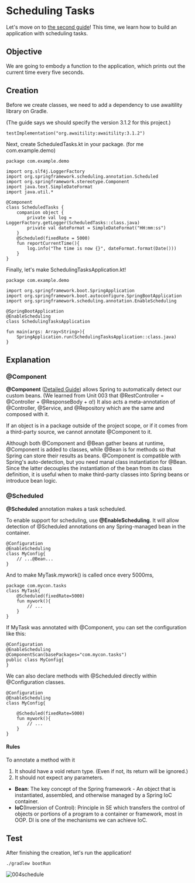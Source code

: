 # Scheduling Tasks
Let's move on to [the second guide](https://spring.io/guides/gs/scheduling-tasks/)! This time, we learn
how to build an application with scheduling tasks.

## Objective
We are going to embody a function to the application, which prints out the current time every five seconds.

## Creation
Before we create classes, we need to add a dependency to use awaitility library on Gradle.

(The guide says we should specify the version 3.1.2 for this project.)

	testImplementation("org.awaitility:awaitility:3.1.2")

Next, create ScheduledTasks.kt in your package. (for me com.example.demo)

    package com.example.demo

    import org.slf4j.LoggerFactory
    import org.springframework.scheduling.annotation.Scheduled
    import org.springframework.stereotype.Component
    import java.text.SimpleDateFormat
    import java.util.*

    @Component
    class ScheduledTasks {
        companion object {
            private val log = LoggerFactory.getLogger(ScheduledTasks::class.java)
            private val dateFormat = SimpleDateFormat("HH:mm:ss")
        }
        @Scheduled(fixedRate = 5000)
        fun reportCurrentTime(){
            log.info("The time is now {}", dateFormat.format(Date()))
        }
    }

Finally, let's make SchedulingTasksApplication.kt!

    package com.example.demo

    import org.springframework.boot.SpringApplication
    import org.springframework.boot.autoconfigure.SpringBootApplication
    import org.springframework.scheduling.annotation.EnableScheduling

    @SpringBootApplication
    @EnableScheduling
    class SchedulingTasksApplication

    fun main(args: Array<String>){
        SpringApplication.run(SchedulingTasksApplication::class.java)
    }

## Explanation
### @Component
**@Component** ([Detailed Guide](https://www.baeldung.com/spring-component-annotation)) allows Spring to automatically detect our custom beans. (We learned from Unit 003 that @RestController = @Controller + @ResponseBody + α!) It also acts a meta-annotation of @Controller, @Service, and @Repository which are the same and composed with it.

If an object is in a package outside of the project scope, or if it comes from a third-party source, we cannot annotate @Component to it.

Although both @Component and @Bean gather beans at runtime, @Component is added to classes, while @Bean is for methods so that Spring can store their results as beans. @Component is compatible with Spring's auto-detection, but you need manal class instantiation for @Bean. Since the latter decouples the instantiation of the bean from its class definition, it is useful when to make third-party classes into Spring beans or introduce bean logic.

### @Scheduled
**@Scheduled** annotation makes a task scheduled.

To enable support for scheduling, use **@EnableScheduling**. It will allow detection of @Scheduled annotations on any Spring-managed bean in the container.

	@Configuration
	@EnableScheduling
	class MyConfig{
		// ...@Bean...
	}
	
And to make MyTask.mywork() is called once every 5000ms,
	
	package com.mycon.tasks
	class MyTask{
		@Scheduled(fixedRate=5000)
		fun mywork(){
			// ...
		}
	}

If MyTask was annotated with @Component, you can set the configuration like this:

	@Configuration
	@EnableScheduling
	@ComponentScan(basePackages="com.mycon.tasks")
	public class MyConfig{
	}
	
We can also declare methods with @Scheduled directly within @Configuration classes.

	@Configuration
	@EnableScheduling
	class MyConfig{
	
		@Scheduled(fixedRate=5000)
		fun mywork(){
			// ...
		}
	}

#### Rules
To annotate a method with it
1) It should have a void return type. (Even if not, its return will be ignored.)
2) It should not expect any parameters.

* **Bean**: The key concept of the Spring framework - An object that is instantiated, assembled, and otherwise managed by a Spring IoC container.
* **IoC**(Inversion of Control): Principle in SE which transfers the control of objects or portions of a program to a container or framework, most in OOP. DI is one of the mechanisms we can achieve IoC.

## Test
After finishing the creation, let's run the application!

    ./gradlew bootRun

![004schedule](https://user-images.githubusercontent.com/48712088/158059073-3d8419f1-b3c0-4b34-9976-ac9dcf69cdf3.png)

